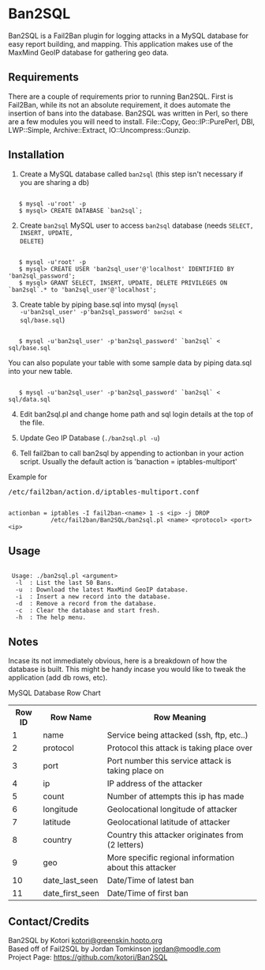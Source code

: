 Ban2SQL 
=======

Ban2SQL is a Fail2Ban plugin for logging attacks in a MySQL database for easy report building, and 
mapping. This application makes use of the MaxMind GeoIP database for gathering geo data.


Requirements
------------

There are a couple of requirements prior to running Ban2SQL. First is Fail2Ban, while its not an 
absolute requirement, it does automate the insertion of bans into the database. Ban2SQL was written 
in Perl, so there are a few modules you will need to install. File::Copy, Geo::IP::PurePerl, DBI,
LWP::Simple, Archive::Extract, IO::Uncompress::Gunzip.


Installation
------------

1. Create a MySQL database called `ban2sql` (this step isn't necessary if you are sharing a db)
<pre><code>
   $ mysql -u'root' -p
   $ mysql> CREATE DATABASE `ban2sql`;
</code></pre>

2. Create `ban2sql` MySQL user to access `ban2sql` database (needs <code>SELECT, INSERT, UPDATE, DELETE</code>)
<pre><code>
   $ mysql -u'root' -p
   $ mysql> CREATE USER 'ban2sql_user'@'localhost' IDENTIFIED BY 'ban2sql_password';
   $ mysql> GRANT SELECT, INSERT, UPDATE, DELETE PRIVILEGES ON `ban2sql`.* to 'ban2sql_user'@'localhost';
</code></pre>

3. Create table by piping base.sql into mysql (<code>mysql -u'ban2sql_user' -p'ban2sql_password' `ban2sql` < sql/base.sql</code>)
<pre><code>
   $ mysql -u'ban2sql_user' -p'ban2sql_password' `ban2sql` &lt; sql/base.sql
</code></pre>
   You can also populate your table with some sample data by piping data.sql into your new table.
<pre><code>
   $ mysql -u'ban2sql_user' -p'ban2sql_password' `ban2sql` &lt; sql/data.sql
</code></pre>

4. Edit ban2sql.pl and change home path and sql login details at the top of the file.

5. Update Geo IP Database (<code>./ban2sql.pl -u</code>)

6. Tell fail2ban to call ban2sql by appending to actionban in your action script.
   Usually the default action is 'banaction = iptables-multiport'

Example for <pre>/etc/fail2ban/action.d/iptables-multiport.conf</pre>
<pre><code>
actionban = iptables -I fail2ban-&lt;name&gt; 1 -s &lt;ip&gt; -j DROP
            /etc/fail2ban/Ban2SQL/ban2sql.pl &lt;name&gt; &lt;protocol&gt; &lt;port&gt; &lt;ip&gt;
</code></pre>

Usage
-----
<pre><code>
 Usage: ./ban2sql.pl &lt;argument&gt;
  -l  : List the last 50 Bans.
  -u  : Download the latest MaxMind GeoIP database.
  -i  : Insert a new record into the database.
  -d  : Remove a record from the database.
  -c  : Clear the database and start fresh.
  -h  : The help menu.
</code></pre>


Notes
-----

Incase its not immediately obvious, here is a breakdown of how the database is built.
This might be handy incase you would like to tweak the application (add db rows, etc).

MySQL Database Row Chart
<table>
  <tr>
    <th>Row ID</th><th>Row Name</th><th>Row Meaning</th>
  </tr>
  <tr>
    <td>1</td><td>name</td><td>Service being attacked (ssh, ftp, etc..)</td>
  </tr>
  <tr>
    <td>2</td><td>protocol</td><td>Protocol this attack is taking place over</td>
  </tr>
  <tr>
    <td>3</td><td>port</td><td>Port number this service attack is taking place on</td>
  </tr>
  <tr>
    <td>4</td><td>ip</td><td>IP address of the attacker</td>
  </tr>
  <tr>
    <td>5</td><td>count</td><td>Number of attempts this ip has made</td>
  </tr>
  <tr>
    <td>6</td><td>longitude</td><td>Geolocational longitude of attacker</td>
  </tr>
  <tr>
    <td>7</td><td>latitude</td><td>Geolocational latitude of attacker</td>
  </tr>
  <tr>
    <td>8</td><td>country</td><td>Country this attacker originates from (2 letters)</td>
  </tr>
  <tr>
    <td>9</td><td>geo</td><td>More specific regional information about this attacker</td>
  </tr>
  <tr>
    <td>10</td><td>date_last_seen</td><td>Date/Time of latest ban</td>
  </tr>
  <tr>
    <td>11</td><td>date_first_seen</td><td>Date/Time of first ban</td>
  </tr>
</table>


Contact/Credits
---------------
Ban2SQL by Kotori <kotori@greenskin.hopto.org>
<br>
Based off of Fail2SQL by Jordan Tomkinson <jordan@moodle.com>
<br>
Project Page: https://github.com/kotori/Ban2SQL
